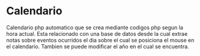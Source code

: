# Calendario
Calendario php automatico que se crea mediante codigos php segun la hora actual.
Esta relacionado con una base de datos desde la cual extrae notas sobre eventos ocurridos el dia sobre el cual se posiciona el mouse en el calendario.
Tambien se puede modificar el año en el cual se encuentra.
